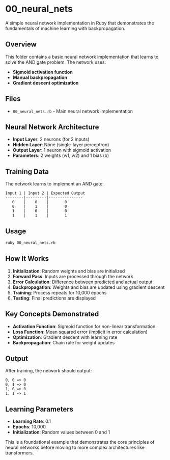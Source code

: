 # 00_neural_nets

A simple neural network implementation in Ruby that demonstrates the fundamentals of machine learning with backpropagation.

## Overview

This folder contains a basic neural network implementation that learns to solve the AND gate problem. The network uses:
- **Sigmoid activation function**
- **Manual backpropagation**
- **Gradient descent optimization**

## Files

- `00_neural_nets.rb` - Main neural network implementation

## Neural Network Architecture

- **Input Layer**: 2 neurons (for 2 inputs)
- **Hidden Layer**: None (single-layer perceptron)
- **Output Layer**: 1 neuron with sigmoid activation
- **Parameters**: 2 weights (w1, w2) and 1 bias (b)

## Training Data

The network learns to implement an AND gate:
```
Input 1 | Input 2 | Expected Output
--------|---------|---------------
   0    |    0    |       0
   0    |    1    |       0
   1    |    0    |       0
   1    |    1    |       1
```

## Usage

```bash
ruby 00_neural_nets.rb
```

## How It Works

1. **Initialization**: Random weights and bias are initialized
2. **Forward Pass**: Inputs are processed through the network
3. **Error Calculation**: Difference between predicted and actual output
4. **Backpropagation**: Weights and bias are updated using gradient descent
5. **Training**: Process repeats for 10,000 epochs
6. **Testing**: Final predictions are displayed

## Key Concepts Demonstrated

- **Activation Function**: Sigmoid function for non-linear transformation
- **Loss Function**: Mean squared error (implicit in error calculation)
- **Optimization**: Gradient descent with learning rate
- **Backpropagation**: Chain rule for weight updates

## Output

After training, the network should output:
```
0, 0 => 0
0, 1 => 0
1, 0 => 0
1, 1 => 1
```

## Learning Parameters

- **Learning Rate**: 0.1
- **Epochs**: 10,000
- **Initialization**: Random values between 0 and 1

This is a foundational example that demonstrates the core principles of neural networks before moving to more complex architectures like transformers.
